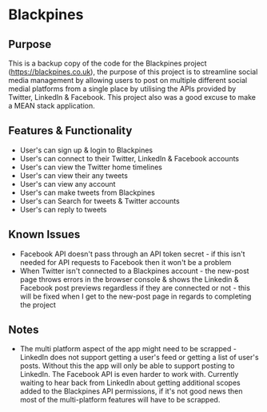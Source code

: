 # Blackpines

## Purpose
This is a backup copy of the code for the Blackpines project (https://blackpines.co.uk), the purpose of this project is to streamline social media management by allowing users to post on multiple different social medial platforms from a single place by utilising the APIs provided by Twitter, LinkedIn & Facebook. This project also was a good excuse to make a MEAN stack application.

## Features & Functionality
 - User's can sign up & login to Blackpines
 - User's can connect to their Twitter, LinkedIn & Facebook accounts
 - User's can view the Twitter home timelines
 - User's can view their any tweets
 - User's can view any account
 - User's can make tweets from Blackpines
 - User's can Search for tweets & Twitter accounts
 - User's can reply to tweets

## Known Issues
 - Facebook API doesn't pass through an API token secret - if this isn't needed for API requests to Facebook then it won't be a problem
 - When Twitter isn't connected to a Blackpines account - the new-post page throws errors in the browser console & shows the Linkedin & Facebook post previews regardless if they are connected or not - this will be fixed when I get to the new-post page in regards to completing the project

## Notes
 - The multi platform aspect of the app might need to be scrapped - LinkedIn does not support getting a user's feed or getting a list of user's posts. Without this the app will only be able to support posting to LinkedIn. The Facebook API is even harder to work with. Currently waiting to hear back from LinkedIn about getting additional scopes added to the Blackpines API permissions, if it's not good news then most of the multi-platform features will have to be scrapped.
